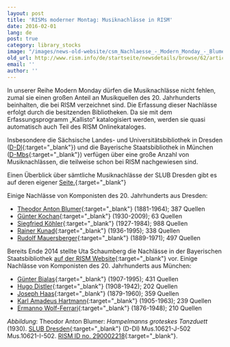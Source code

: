 ```yaml
---
layout: post
title: 'RISMs moderner Montag: Musiknachlässe in RISM'
date: 2016-02-01
lang: de
post: true
category: library_stocks
image: "/images/news-old-website/csm_Nachlaesse_-_Modern_Monday_-_Blumer_-_Hampelmann_37e02c2860.jpg"
old_url: http://www.rism.info/de/startseite/newsdetails/browse/62/article/64/rism-modern-monday-composer-archives-in-rism.html
email: ''
author: ''
---
```



In unserer Reihe Modern Monday dürfen die Musiknachlässe nicht fehlen, zumal sie einen großen Anteil an Musikquellen des 20. Jahrhunderts beinhalten, die bei RISM verzeichnet sind. Die Erfassung dieser Nachlässe erfolgt durch die besitzenden Bibliotheken. Da sie mit dem Erfassungsprogramm „Kallisto“ katalogisiert werden, werden sie quasi automatisch auch Teil des RISM Onlinekataloges.



Insbesondere die Sächsische Landes- und Universitätsbibliothek in Dresden ([D-Dl](https://opac.rism.info/metaopac/search?View=rism&siglum=D-Dl){:target="_blank"}) und die Bayerische Staatsbibliothek in München ([D-Mbs](https://opac.rism.info/metaopac/search?View=rism&siglum=D-Mbs){:target="_blank"}) verfügen über eine große Anzahl von Musiknachlässen, die teilweise schon bei RISM nachgewiesen sind.



Einen Überblick über sämtliche Musiknachlässe der SLUB Dresden gibt es auf deren eigener [Seite.](http://www.slub-dresden.de/sammlungen/musik/musikhandschriften-und-alte-drucke/musiknachlaesse/uebersicht-musiknachlaesse/){:target="_blank"}

Einige Nachlässe von Komponisten des 20. Jahrhunderts aus Dresden:

- [Theodor Anton Blumer](https://opac.rism.info/metaopac/search?View=rism&author=135104661){:target="_blank"} (1881-1964); 387 Quellen
- [Günter Kochan](https://opac.rism.info/metaopac/search?View=rism&author=310120209){:target="_blank"} (1930-2009); 63 Quellen
- [Siegfried Köhler](https://opac.rism.info/metaopac/search?View=rism&author=132448467){:target="_blank"} (1927-1984); 988 Quellen
- [Rainer Kunad](https://opac.rism.info/metaopac/search?View=rism&author=139139834){:target="_blank"} (1936-1995); 338 Quellen
- [Rudolf Mauersberger](https://opac.rism.info/metaopac/search?View=rism&author=13445829X){:target="_blank"} (1889-1971); 497 Quellen

Bereits Ende 2014 stellte Uta Schaumberg die Nachlässe in der Bayerischen Staatsbibliothek [auf der RISM Website](http://www.rism.info/de/home/newsdetails/article/2/music-archives-at-the-bavarian-state-libary.html){:target="_blank"} vor. Einige Nachlässe von Komponisten des 20. Jahrhunderts aus München:

- [Günter Bialas](https://opac.rism.info/metaopac/search?View=rism&author=310018846){:target="_blank"} (1907-1995); 431 Quellen
- [Hugo Distler](https://opac.rism.info/metaopac/search?View=rism&author=118679848){:target="_blank"} (1908-1942); 202 Quellen
- [Joseph Haas](https://opac.rism.info/metaopac/search?View=rism&author=134394372){:target="_blank"} (1879-1960); 359 Quellen
- [Karl Amadeus Hartmann](https://opac.rism.info/metaopac/search?View=rism&author=118546309){:target="_blank"} (1905-1963); 239 Quellen
- [Ermanno Wolf-Ferrari](https://opac.rism.info/metaopac/search?View=rism&author=118634879){:target="_blank"} (1876-1948); 210 Quellen


_Abbildung_: Theodor Anton Blumer: _Hampelmanns groteskes Tanzduett_ (1930). [SLUB Dresden](http://www.slub-dresden.de/sammlungen/musik/musikhandschriften-und-alte-drucke/musiknachlaesse/theodor-blumer/){:target="_blank"} (D-Dl) Mus.10621-J-502 Mus.10621-I-502. [RISM ID no. 290002218](https://opac.rism.info/search?id=290002218){:target="_blank"}.

<script type="text/javascript">var switchTo5x=true;</script><script type="text/javascript" src="http://w.sharethis.com/button/buttons.js"></script><script type="text/javascript">stLight.options({publisher: "9b601438-1ce1-49d8-bfd7-9cff5df54c17", doNotHash: false, doNotCopy: false, hashAddressBar: false});</script>